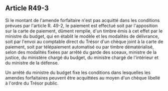 Article R49-3
----
Si le montant de l'amende forfaitaire n'est pas acquitté dans les conditions
prévues par l'article R. 49-2, le paiement est effectué soit par l'apposition
sur la carte de paiement, dûment remplie, d'un timbre émis à cet effet par le
ministre du budget, qui en établit le modèle et les modalités de délivrance,
soit par l'envoi au comptable direct du Trésor d'un chèque joint à la carte de
paiement, soit par télépaiement automatisé ou par timbre dématérialisé, selon
des modalités fixées par arrêté du garde des sceaux, ministre de la justice, du
ministère chargé du budget, du ministre chargé de l'intérieur et du ministre de
la défense.

Un arrêté du ministre du budget fixe les conditions dans lesquelles les amendes
forfaitaires peuvent être acquittées au moyen d'un chèque libellé à l'ordre du
Trésor public.
